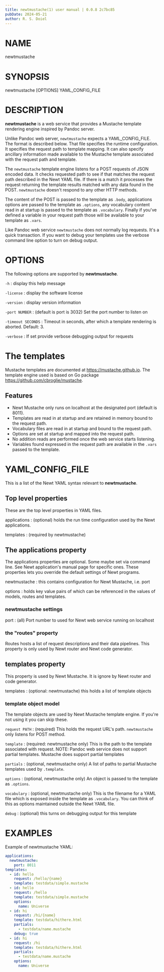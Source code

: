 ```yaml
---
title: newtmustache(1) user manual | 0.0.8 2c7bc85
pubDate: 2024-05-21
author: R. S. Doiel
---
```


# NAME

newtmustache

# SYNOPSIS

newtmustache [OPTIONS] YAML_CONFIG_FILE

# DESCRIPTION

**newtmustache** is a web service that provides a Mustache template rendering engine inspired
by Pandoc server.

Unlike Pandoc web server, `newtmustache` expects a YAML_CONFIG_FILE. The format is
described below. That file specifies the runtime configuration. It specifies the request path
to template mapping. It can also specify ancillary information made available to the Mustache
template associated with the request path and template.

The `newtmustache` template engine listens for a POST requests of JSON encoded data.
It  checks requested path to see if that matches the request path described in the Newt YAML
file. If there is a match it processes the request returning the template results matched with
 any data found in the POST. `newtmustache` doesn't respond to any other HTTP methods.

The content of the POST is passed to the template as `.body`, applications options
are passed to the template as `.options`, any vocabulary content read in at startup
is passed to the template as `.vocabulary`. Finally if you've defined a variable
in your request path those will be available to your template as `.vars`.

Like Pandoc web service `newtmustache` does not normally log requests. It's a quick
transaction. If you want to debug your templates use the verbose command line option to turn on
debug output.

# OPTIONS

The following options are supported by **newtmustache**.

`-h`
: display this help message

`-license`
: display the software license

`-version`
: display version information

`-port NUMBER`
: (default is port is 3032) Set the port number to listen on

`-timeout SECONDS`
: Timeout in seconds, after which a template rendering is aborted.  Default: 3.

`-verbose`
: If set provide verbose debugging output for requests

# The templates

Mustache templates are documented at <https://mustache.github.io>. The template engine
used is based on Go package <https://github.com/cbroglie/mustache>.

## Features

- Newt Mustache only runs on localhost at the designated port (default is 8011).
- Templates are read in at startup and are retained in memory bound to the request path.
- Vocabulary files are read in at startup and bound to the request path.
- Options are set at startup and mapped into the request path.
- No addition reads are performed once the web service starts listening.
- Variables found expressed in the request path are available in the `.vars`
passed to the template.

# YAML_CONFIG_FILE

This is a list of the Newt YAML syntax relevant to **newtmustache**.

## Top level properties

These are the top level properties in YAML files.

applications
: (optional) holds the run time configuration used by the Newt applications.

templates
: (required by newtmustache)

## The applications property

The applications properties are optional. Some maybe set via command line. See Newt application's manual page for specific ones. These properties lets you override the default settings of Newt programs.

newtmustache
: this contains configuration for Newt Mustache, i.e. port

options
: holds key value pairs of which can be referenced in the values of models, routes and templates.

### newtmustache settings

port
: (all) Port number to used for Newt web service running on localhost

### the "routes" property

Routes hosts a list of request descriptions and their data pipelines. This property is only used by Newt router and Newt code generator.

## templates property

This property is used by Newt Mustache. It is ignore by Newt router and code generator.

templates
: (optional: newtmustache) this holds a list of template objects

### template object model

The template objects are used by Newt Mustache template engine. If you're not using it you can skip these.

`request PATH`
: (required) This holds the request URL's path. `newtmustache` only listens for POST method.

`template`
: (required: newtmustache only) This is the path to the template associated with request. NOTE: Pandoc web service does not support partial templates. Mustache does support partial templates

`partials`
: (optional, newtmustache only) A list of paths to partial Mustache templates used by `.template`.

`options`
: (optional, newtmustache only) An object is passed to the template as `.options`.

`vocabulary`
: (optional, newtmustache only) This is the filename for a YAML file which is exposed inside the template as `.vocabulary`. You can think of this as options maintained outside the Newt YAML file.

`debug`
: (optional) this turns on debugging output for this template

# EXAMPLES

Example of newtmustache YAML:

~~~yaml
applications:
  newtmustache:
    port: 8011
templates:
  - id: hello
    request: /hello/{name}
    template: testdata/simple.mustache
  - id: hello
    request: /hello
    template: testdata/simple.mustache
    options:
      name: Universe
  - id: hi
    request: /hi/{name}
    template: testdata/hithere.html
    partials:
      - testdata/name.mustache
    debug: true
  - id: hi
    request: /hi
    template: testdata/hithere.html
    partials:
      - testdata/name.mustache
    options:
      name: Universe
~~~


